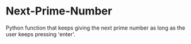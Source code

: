 # Next-Prime-Number
Python function that keeps giving the next prime number as long as the user keeps pressing 'enter'.
